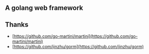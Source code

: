 A golang web framework
---

## Thanks
 * [https://github.com/go-martini/martini](https://github.com/go-martini/martini)
 * [https://github.com/jinzhu/gorm](https://github.com/jinzhu/gorm)
